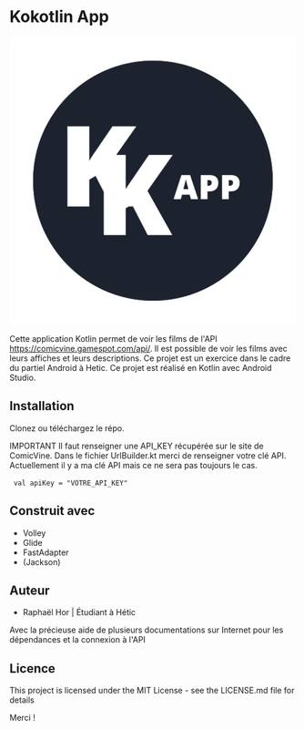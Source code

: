 # Kokotlin App

![](https://github.com/rahor/KokotlinApp-Comics/blob/master/app/src/main/res/drawable/logo.png)

Cette application Kotlin permet de voir les films de l'API https://comicvine.gamespot.com/api/. Il est possible de voir les films avec leurs affiches et leurs descriptions.
Ce projet est un exercice dans le cadre du partiel Android à Hetic. Ce projet est réalisé en Kotlin avec Android Studio.

## Installation
Clonez ou téléchargez le répo.

IMPORTANT Il faut renseigner une API_KEY récupérée sur le site de ComicVine.
Dans le fichier UrlBuilder.kt merci de renseigner votre clé API.
Actuellement il y a ma clé API mais ce ne sera pas toujours le cas.
```UrlBuilder
 val apiKey = "VOTRE_API_KEY"
```
## Construit avec
+ Volley
+ Glide
+ FastAdapter
+ (Jackson)

## Auteur
+ Raphaël Hor | Étudiant à Hétic

Avec la précieuse aide de plusieurs documentations sur Internet pour les dépendances et la connexion à l'API

## Licence
This project is licensed under the MIT License - see the LICENSE.md file for details

Merci !
